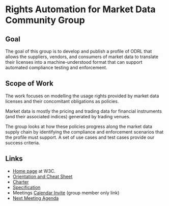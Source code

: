 # Rights Automation for Market Data Community Group

## Goal
The goal of this group is to develop and publish a profile of ODRL that allows the suppliers, vendors, and consumers of market data to translate their licenses into a machine-understood format that can support automated compliance testing and enforcement.

## Scope of Work
The work focuses on modelling the usage rights provided by market data licenses and their concomitant obligations as policies. 

Market data is mostly the pricing and trading data for financial instruments (and their associated indices) generated by trading venues. 

The group looks at how these policies progress along the market data supply chain by identifying the compliance and enforcement scenarios that the profile must support. A set of use cases and test cases provide our success criteria.

## Links
* [Home page](https://www.w3.org/community/md-odrl-profile) at W3C.
* [Orientation and Cheat Sheet](./orientation.md)
* [Charter](./CGCharter.html)
* [Specification](./md-odrl-profile.html)
* Meetings [Calendar Invite](http://www.w3.org/2020/04/md-odrl-profile.ics) (group member only link)
* [Next Meeting Agenda](agendas/md-odrl-profile-agenda-2021-02-17.md)
